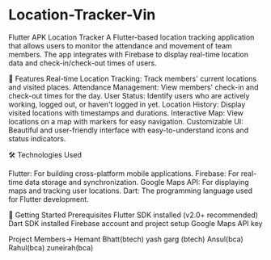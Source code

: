 # Location-Tracker-Vin

Flutter APK Location Tracker
A Flutter-based location tracking application that allows users to monitor the attendance and movement of team members. The app integrates with Firebase to display real-time location data and check-in/check-out times of users.

🚀 Features
Real-time Location Tracking: Track members' current locations and visited places.
Attendance Management: View members' check-in and check-out times for the day.
User Status: Identify users who are actively working, logged out, or haven't logged in yet.
Location History: Display visited locations with timestamps and durations.
Interactive Map: View locations on a map with markers for easy navigation.
Customizable UI: Beautiful and user-friendly interface with easy-to-understand icons and status indicators.

🛠️ Technologies Used

Flutter: For building cross-platform mobile applications.
Firebase: For real-time data storage and synchronization.
Google Maps API: For displaying maps and tracking user locations.
Dart: The programming language used for Flutter development.

📱 Getting Started
Prerequisites
Flutter SDK installed (v2.0+ recommended)
Dart SDK installed
Firebase account and project setup
Google Maps API key

Project Members->
Hemant Bhatt(btech)
yash garg (btech)
Ansul(bca)
Rahul(bca)
zuneirah(bca)
